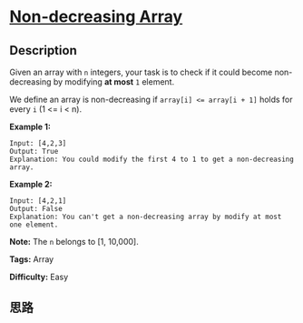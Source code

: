 # [Non-decreasing Array][title]

## Description

Given an array with `n` integers, your task is to check if it could become
non-decreasing by modifying **at most** `1` element.

We define an array is non-decreasing if `array[i] <= array[i + 1]` holds for
every `i` (1 <= i < n).

**Example 1:**  
            Input: [4,2,3]    Output: True    Explanation: You could modify the first 4 to 1 to get a non-decreasing array.    

**Example 2:**  
            Input: [4,2,1]    Output: False    Explanation: You can't get a non-decreasing array by modify at most one element.    

**Note:** The `n` belongs to [1, 10,000].


**Tags:** Array

**Difficulty:** Easy

## 思路

[title]: https://leetcode.com/problems/non-decreasing-array
